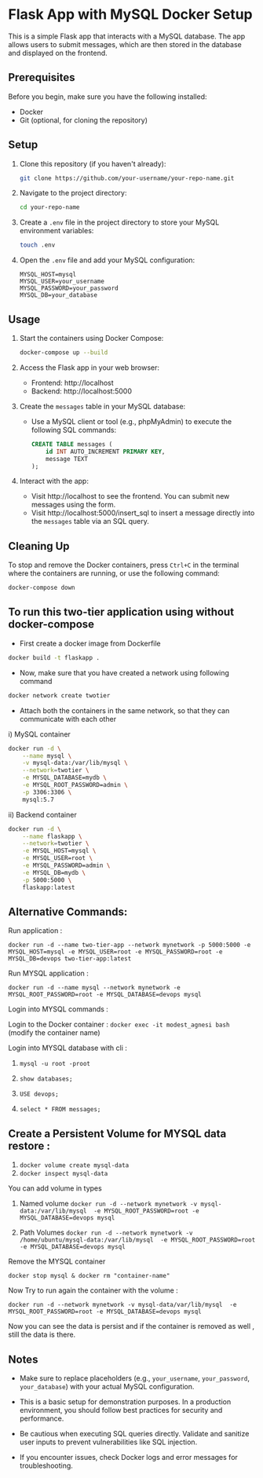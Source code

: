  
# Flask App with MySQL Docker Setup

This is a simple Flask app that interacts with a MySQL database. The app allows users to submit messages, which are then stored in the database and displayed on the frontend.

## Prerequisites

Before you begin, make sure you have the following installed:

- Docker
- Git (optional, for cloning the repository)

## Setup

1. Clone this repository (if you haven't already):

   ```bash
   git clone https://github.com/your-username/your-repo-name.git
   ```

2. Navigate to the project directory:

   ```bash
   cd your-repo-name
   ```

3. Create a `.env` file in the project directory to store your MySQL environment variables:

   ```bash
   touch .env
   ```

4. Open the `.env` file and add your MySQL configuration:

   ```
   MYSQL_HOST=mysql
   MYSQL_USER=your_username
   MYSQL_PASSWORD=your_password
   MYSQL_DB=your_database
   ```

## Usage

1. Start the containers using Docker Compose:

   ```bash
   docker-compose up --build
   ```

2. Access the Flask app in your web browser:

   - Frontend: http://localhost
   - Backend: http://localhost:5000

3. Create the `messages` table in your MySQL database:

   - Use a MySQL client or tool (e.g., phpMyAdmin) to execute the following SQL commands:
   
     ```sql
     CREATE TABLE messages (
         id INT AUTO_INCREMENT PRIMARY KEY,
         message TEXT
     );
     ```

4. Interact with the app:

   - Visit http://localhost to see the frontend. You can submit new messages using the form.
   - Visit http://localhost:5000/insert_sql to insert a message directly into the `messages` table via an SQL query.

## Cleaning Up

To stop and remove the Docker containers, press `Ctrl+C` in the terminal where the containers are running, or use the following command:

```bash
docker-compose down
```

## To run this two-tier application using  without docker-compose

- First create a docker image from Dockerfile
```bash
docker build -t flaskapp .
```

- Now, make sure that you have created a network using following command
```bash
docker network create twotier
```

- Attach both the containers in the same network, so that they can communicate with each other

i) MySQL container 
```bash
docker run -d \
    --name mysql \
    -v mysql-data:/var/lib/mysql \
    --network=twotier \
    -e MYSQL_DATABASE=mydb \
    -e MYSQL_ROOT_PASSWORD=admin \
    -p 3306:3306 \
    mysql:5.7

```
ii) Backend container
```bash
docker run -d \
    --name flaskapp \
    --network=twotier \
    -e MYSQL_HOST=mysql \
    -e MYSQL_USER=root \
    -e MYSQL_PASSWORD=admin \
    -e MYSQL_DB=mydb \
    -p 5000:5000 \
    flaskapp:latest

```

## Alternative Commands: 
Run application :    
```
docker run -d --name two-tier-app --network mynetwork -p 5000:5000 -e MYSQL_HOST=mysql -e MYSQL_USER=root -e MYSQL_PASSWORD=root -e MYSQL_DB=devops two-tier-app:latest
```

Run MYSQL application :  
```
docker run -d --name mysql --network mynetwork -e MYSQL_ROOT_PASSWORD=root -e MYSQL_DATABASE=devops mysql
```  

Login into MYSQL commands :  

Login to the Docker container :  `docker exec -it modest_agnesi bash` (modify the container name)

Login into MYSQL database with cli : 
1. `mysql -u root -proot `

2. `show databases;`
3. `USE devops;`
4. `select * FROM messages;`

## Create a Persistent Volume for MYSQL data restore :
1. `docker volume create mysql-data`  
2. `docker inspect mysql-data`  

You can add volume in types
1. Named volume 
`docker run -d --network mynetwork -v mysql-data:/var/lib/mysql  -e MYSQL_ROOT_PASSWORD=root -e MYSQL_DATABASE=devops mysql`

2. Path Volumes  `docker run -d --network mynetwork -v /home/ubuntu/mysql-data:/var/lib/mysql  -e MYSQL_ROOT_PASSWORD=root -e MYSQL_DATABASE=devops mysql`

Remove the MYSQL container

   `docker stop mysql & docker rm "container-name"`  

Now Try to run again the container with the volume : 


 `docker run -d --network mynetwork -v mysql-data/var/lib/mysql  -e MYSQL_ROOT_PASSWORD=root -e MYSQL_DATABASE=devops mysql`  

Now you can see the data is persist and if the container is removed as well , still the data is there.


## Notes

- Make sure to replace placeholders (e.g., `your_username`, `your_password`, `your_database`) with your actual MySQL configuration.

- This is a basic setup for demonstration purposes. In a production environment, you should follow best practices for security and performance.

- Be cautious when executing SQL queries directly. Validate and sanitize user inputs to prevent vulnerabilities like SQL injection.

- If you encounter issues, check Docker logs and error messages for troubleshooting.

```

